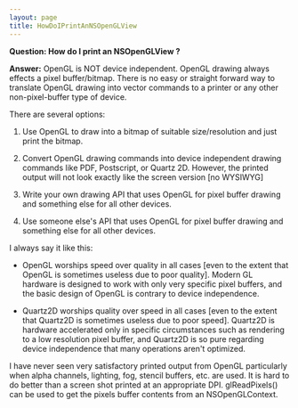 ```yaml
---
layout: page
title: HowDoIPrintAnNSOpenGLView
---
```


**Question: How do I print an NSOpenGLView ?**

**Answer:**
OpenGL is NOT device independent.  OpenGL drawing always effects a pixel buffer/bitmap.  There is no easy or straight forward way to translate OpenGL drawing into vector commands to a printer or any other non-pixel-buffer type of device. 

There are several options:

1) Use OpenGL to draw into a bitmap of suitable size/resolution and just print the bitmap.

2) Convert OpenGL drawing commands into device independent drawing commands like PDF, Postscript, or Quartz 2D.  However, the printed output will not look exactly like the screen version [no WYSIWYG]

3) Write your own drawing API that uses OpenGL for pixel buffer drawing and something else for all other devices.

4) Use someone else's API that uses OpenGL for pixel buffer drawing and something else for all other devices.

I always say it like this: 

- OpenGL worships speed over quality in all cases [even to the extent that OpenGL is sometimes useless due to poor quality].  Modern GL hardware is designed to work with only very specific pixel buffers, and the basic design of OpenGL is contrary to device independence.  

- Quartz2D worships quality over speed in all cases [even to the extent that Quartz2D is sometimes useless due to poor speed]. Quartz2D is hardware accelerated only in specific circumstances such as rendering to a low resolution pixel buffer, and Quartz2D is so pure regarding device independence that many operations aren't optimized.

I have never seen very satisfactory printed output from OpenGL particularly when alpha channels, lighting, fog, stencil buffers, etc. are used.  It is hard to do better than a screen shot printed at an appropriate DPI.  glReadPixels() can be used to get the pixels buffer contents from an NSOpenGLContext.

